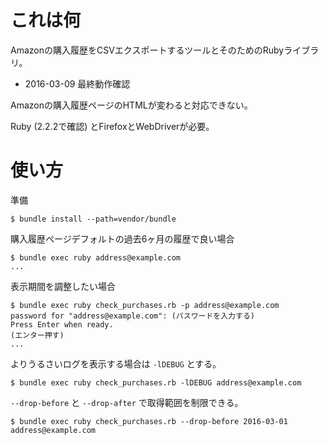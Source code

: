# これは何

Amazonの購入履歴をCSVエクスポートするツールとそのためのRubyライブラリ。

 * 2016-03-09 最終動作確認

Amazonの購入履歴ページのHTMLが変わると対応できない。

Ruby (2.2.2で確認) とFirefoxとWebDriverが必要。

# 使い方

準備

    $ bundle install --path=vendor/bundle

購入履歴ページデフォルトの過去6ヶ月の履歴で良い場合

    $ bundle exec ruby address@example.com
    ...


表示期間を調整したい場合

    $ bundle exec ruby check_purchases.rb -p address@example.com
    password for "address@example.com": (パスワードを入力する)
    Press Enter when ready.
    (エンター押す)
    ...

よりうるさいログを表示する場合は ```-lDEBUG``` とする。

    $ bundle exec ruby check_purchases.rb -lDEBUG address@example.com

```--drop-before``` と ```--drop-after``` で取得範囲を制限できる。

    $ bundle exec ruby check_purchases.rb --drop-before 2016-03-01 address@example.com
